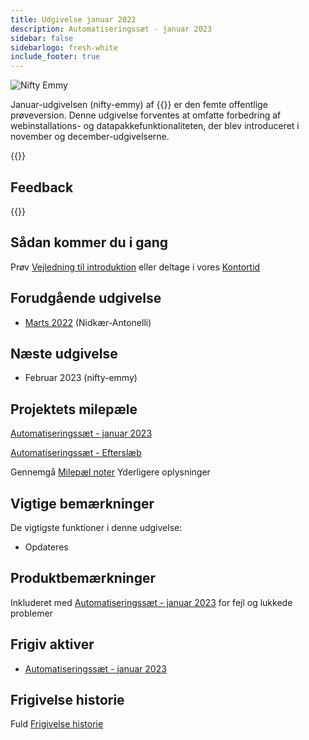 ```yaml
---
title: Udgivelse januar 2022
description: Automatiseringssæt - januar 2023
sidebar: false
sidebarlogo: fresh-white
include_footer: true
---
```

<div class="optional">

![Nifty Emmy](/images/nifty-emmy.png)

Januar-udgivelsen (nifty-emmy) af {{<product-name>}} er den femte offentlige prøveversion. Denne udgivelse forventes at omfatte forbedring af webinstallations- og datapakkefunktionaliteten, der blev introduceret i november og december-udgivelserne.

</div>

<div class="optional">

{{<presentationStyles>}}

## Feedback

{{<questions name="/releases/january-2023.json" completed="Thank you for providing feedback" showNavigationButtons=false >}}

</div>

<div class="optional">

## Sådan kommer du i gang

Prøv [Vejledning til introduktion](/da/get-started) eller deltage i vores [Kontortid](/da/office-hours)

## Forudgående udgivelse

- [Marts 2022](/da/releases/december-2022) (Nidkær-Antonelli)

## Næste udgivelse

- Februar 2023 (nifty-emmy)

## Projektets milepæle

[Automatiseringssæt - januar 2023](https://github.com/orgs/microsoft/projects/486/views/9)

[Automatiseringssæt - Efterslæb](https://github.com/orgs/microsoft/projects/486/views/1)

Gennemgå [Milepæl noter](/da/releases/milestones) Yderligere oplysninger

## Vigtige bemærkninger

De vigtigste funktioner i denne udgivelse:

- Opdateres

## Produktbemærkninger

Inkluderet med [Automatiseringssæt - januar 2023](https://github.com/microsoft/powercat-automation-kit/releases/tag/AutomationKit-January2023) for fejl og lukkede problemer

## Frigiv aktiver

- [Automatiseringssæt - januar 2023](https://github.com/microsoft/powercat-automation-kit/releases/tag/AutomationKit-January2023)

## Frigivelse historie

Fuld [Frigivelse historie](/da/releases)

</div>
